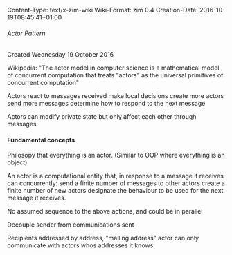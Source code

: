 Content-Type: text/x-zim-wiki
Wiki-Format: zim 0.4
Creation-Date: 2016-10-19T08:45:41+01:00

###### Actor Pattern ######
Created Wednesday 19 October 2016

Wikipedia: "The actor model in computer science is a mathematical model of concurrent computation that treats \"actors\" as the universal primitives of concurrent computation"

Actors react to messages received
	make local decisions
	create more actors
	send more messages
	determine how to respond to the next message
	
Actors can modify private state but only affect each other through messages

#### Fundamental concepts ####

Philosopy that everything is an actor. (Similar to OOP where everything is an object)

An actor is a computational entity that, in response to a message it receives can concurrently:
	send a finite number of messages to other actors
	create a finite number of new actors
	designate the behaviour to be used for the next message it receives.
	
No assumed sequence to the above actions, and could be in parallel

Decouple sender from communications sent

Recipients addressed by address, "mailing address"
actor can only communicate with actors whos addresses it knows

